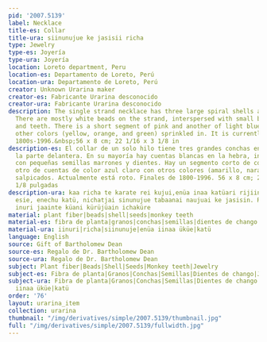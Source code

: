 ```yaml
---
pid: '2007.5139'
label: Necklace
title-es: Collar
title-ura: siinunujue ke jasisii richa
type: Jewelry
type-es: Joyería
type-ura: Joyería
location: Loreto department, Peru
location-es: Departamento de Loreto, Perú
location-ura: Departamento de Loreto, Perú
creator: Unknown Urarina maker
creator-es: Fabricante Urarina desconocido
creator-ura: Fabricante Urarina desconocido
description: The single strand necklace has three large spiral shells at the front.
  There are mostly white beads on the strand, interspersed with small brown seeds
  and teeth. There is a short segment of pink and another of light blue beads with
  other colors (yellow, orange, and green) sprinkled in. It is currently broken.&nbsp;Late
  1800s-1996.&nbsp;56 x 8 cm; 22 1/16 x 3 1/8 in
description-es: El collar de un solo hilo tiene tres grandes conchas en espiral en
  la parte delantera. En su mayoría hay cuentas blancas en la hebra, intercaladas
  con pequeñas semillas marrones y dientes. Hay un segmento corto de color rosa y
  otro de cuentas de color azul claro con otros colores (amarillo, naranja y verde)
  salpicados. Actualmente está roto. Finales de 1800-1996. 56 x 8 cm; 22 1/16 x 3
  1/8 pulgadas
description-ura: kaa richa te karate rei kujui,enüa inaa katüari rijiinanai, richa
  esie, enechu katü, nichatjai sinunujue tabaanai naujuai ke jasisin. Risine kaje
  inuri jaainte küani kürüjüain ichaküre
material: plant fiber|beads|shell|seeds|monkey teeth
material-es: fibra de planta|granos|conchas|semillas|dientes de chango
material-ura: iinuri|richa|siinunuje|enüa iinaa üküe|katü
language: English
source: Gift of Bartholomew Dean
source-es: Regalo de Dr. Bartholomew Dean
source-ura: Regalo de Dr. Bartholomew Dean
subject: Plant fiber|Beads|Shell|Seeds|Monkey teeth|Jewelry
subject-es: Fibra de planta|Granos|Conchas|Semillas|Dientes de chango|Joyería
subject-ura: Fibra de planta|Granos|Conchas|Semillas|Dientes de chango|Joyería|iinuri|richa|siinunuje|enüa
  iinaa üküe|katü
order: '76'
layout: urarina_item
collection: urarina
thumbnail: "/img/derivatives/simple/2007.5139/thumbnail.jpg"
full: "/img/derivatives/simple/2007.5139/fullwidth.jpg"
---
```

